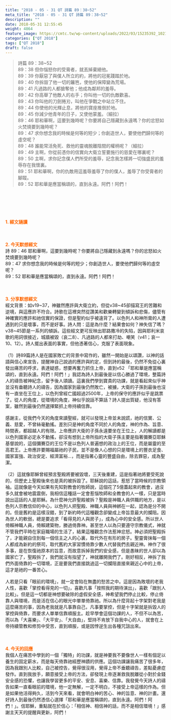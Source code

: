 ```yaml
---
title: "2018 - 05 - 31 QT 詩篇 89：38~52"
meta_title: "2018 - 05 - 31 QT 詩篇 89：38~52"
description: ""
date: 2018-05-31 12:55:45
weight: 4864
feature_image: https://cmtc.tw/wp-content/uploads/2022/03/15235392_10211799862337740_180693556567566654_o-1.webp
categories: ["QT 2018"]
tags: ["QT 2018"]
draft: false
---
```


<blockquote>詩篇 89：38~52<br />
89：38 但你惱怒你的受膏者，就丟掉棄絕他。<br />
89：39 你厭惡了與僕人所立的約，將他的冠冕踐踏於地。<br />
89：40 你拆毀了他一切的籬笆，使他的保障變為荒場。<br />
89：41 凡過路的人都搶奪他；他成為鄰邦的羞辱。<br />
89：42 你高舉了他敵人的右手；你叫他一切的仇敵歡喜。<br />
89：43 你叫他的刀劍捲刃，叫他在爭戰之中站立不住。<br />
89：44 你使他的光輝止息，將他的寶座推倒於地。<br />
89：45 你減少他青年的日子，又使他蒙羞。（細拉）<br />
89：46 耶和華啊，這要到幾時呢？你要將自己隱藏到永遠嗎？你的忿怒如火焚燒要到幾時呢？<br />
89：47 求你想念我的時候是何等的短少；你創造世人，要使他們歸何等的虛空呢？<br />
89：48 誰能常活免死、救他的靈魂脫離陰間的權柄呢？（細拉）<br />
89：49 主啊，你從前憑你的信實向大衛立誓要施行的慈愛在哪裏呢？<br />
89：50 主啊，求你記念僕人們所受的羞辱，記念我怎樣將一切強盛民的羞辱存在我懷裏。<br />
89：51 耶和華啊，你的仇敵用這羞辱羞辱了你的僕人，羞辱了你受膏者的腳蹤。<br />
89：52 耶和華是應當稱頌的，直到永遠。阿們！阿們！</blockquote><br />
&nbsp;<br />
<br />
&nbsp;<br />
<br />
<span style="color: #ff6600;"><strong>1. </strong><strong>經文誦讀</strong></span><br />
<br />
<span style="color: #ff6600;"><strong> </strong></span><br />
<br />
<span style="color: #ff6600;"><strong>2. 今天默想</strong><strong>經文<br />
</strong></span>詩 89：46 耶和華啊，這要到幾時呢？你要將自己隱藏到永遠嗎？你的忿怒如火焚燒要到幾時呢？<br />
89：47 求你想念我的時候是何等的短少；你創造世人，要使他們歸何等的虛空呢？<br />
89：52 耶和華是應當稱頌的，直到永遠。阿們！阿們！<br />
<br />
&nbsp;<br />
<br />
<span style="color: #ff6600;"><strong>3. 分享默想經文<br />
</strong></span>經文背景：如v19~37，神雖然應許與大衛立約，但從v38~45卻描寫王的苦難和逆境，與這應許不符合。詩歌在這裡突然從讚美和歡樂轉變到傾訴和悲傷，儘管有神確實的應許和祂信實的保證，但是聖約似乎被違背了。以色列人和神所膏的人遭遇到的只是壞事，而不是好事。詩人問：這是為什麼？結果會如何？神失信了嗎？v38~45節是一系列的傾訴。這些經文更可反映出耶路撒冷的失陷，因與耶利米哀歌的用詞很接近，城牆被毀（哀二8）、凡過路的人都來打劫、嘲笑（v41；哀一10、12）。詩人擺出表面的事實，但他憑著信心，克服了表面現象。<br />
<br />
（1）詩89篇詩人是在國家敗亡的背景中寫作的，雖然一開始是以頌讚，以神的話語與信心來宣告，提醒神自己說過的應許與約定，但到詩的最後，仍然不免從心裏發出痛苦的呼求，表達疑惑，想要再奮力抓住上帝，直到v52 「耶和華是應當稱頌的，直到永遠。阿們！阿們！」我認為詩人到最後是以信心勝過了環境，整篇詩人的禱告被神紀念，留予後人頌讀。這裏我們學到寶貴的功課，就是看起來似乎神並沒有垂聽詩人的禱告，因為國家到最後仍然敗亡，被擄，大衛的子孫到最後也沒有一直坐在王位上，以色列曾經亡國超過2500年，上帝的保守的應許似乎是跳票了。從人的角度，從環境的角度，神似乎說話不算話？詩人提出質疑，他沒有答案，雖然到最後仍然選擇緊抓上帝持續信靠。<br />
<br />
感謝主，從我們今天的角度來讀聖經，就可以發現上帝並未說謊，祂的信實、公義、慈愛，不曾絲毫動搖。差別只是神的角度不同於人的角度，神的作為、旨意、時間表，都超越人的有限。上帝應許大衛的子孫永遠要坐在王位上，人的解讀都是以色列國家必定永不動搖，卻沒有想到上帝所指的大衛子孫主要是指著彌賽亞耶穌基督說的，這個彌賽亞的王位不是以色列人普遍想的政治上的王位，而是屬靈的至高君王。上帝應許要賜福屬祂的子民，並不是像人心想的只是環境上的豐衣足食、國家富強、政治安定、經濟富裕…，而是指著心靈的豐盛自由，除去罪惡，成為聖潔。<br />
<br />
（2）這就像耶穌曾經預言聖殿將要被毀壞，三天後重建，這是指著祂將要受死說的，但歷史上聖殿後來也是真的被拆毀了。耶穌說的這話，惹怒了當時候的宗教領袖。這就像是今天如果有先知對教會的牧師說，這個花了5億蓋起來的教會，過沒多久就會被地震震倒，我相信這種話一定會惹惱牧師和全教會的人一樣，只是當時說出這話的人是耶穌。為什麼神允許聖殿被拆？聖殿是神職人員供職的地方，是以色列人宗教信仰的中心，以色列人把聖殿、神職人員與神綁在一起，認為是分不開的。但是舊約是這樣沒錯，到了新約時代這種觀念卻變成上帝旨意最大的攔阻。因為世人的軟弱，總是要追求「看得見的人與房子」，成為心中的安全感。所以世人倚賴神職人員，倚賴建築物，勝過倚靠神。甚至世人以為只要遵守宗教儀式，神就不管我們平時在家庭職場的生活了，結果這種觀念作法惹神忿怒。神必須把聖殿拆了，才能親自住到每一個信主之人的心裏，取代外在有形的房子。聖靈膏抹每一個人都成為新約的祭司，取代舊約大家習慣倚靠少數人代替我們去親近神。神作了很多事，是在恢復祂原本的旨意，而故意拆掉我們的安全感，但是愚昧的世人卻以為國家亡了，聖殿拆了，我們就沒有指望了，神就離開我們了。剛好相反，神拆了我們外面倚靠的一切環境，正是要我們直接跳過這一切攔阻直接來親近心中的上帝，這才是祂的一番苦心。<br />
<br />
人若是只看「眼前的環境」，就一定會陷在無盡的愁苦之中。這是因為敗壞的老我人性，喜歡「掌控看得見的一切」，喜歡凡事「按照我的期待演出」，喜歡「跟別人比較」。但是這一切都是神想要破除的虛假安全感，神希望我們停止比較，停止倚靠人與環境，而是活在信心的眼光中單單倚靠祂。所以為什麼背起十字架對老我是這麼痛苦的事，因為老我就是凡事靠自己，凡事要掌控，但是十字架就是拆毀人的掌控與倚靠，而要求人單單信靠順服主。趁早學會這個功課的人，不但不以為苦，而以為「大喜樂」、「大平安」、「大自由」，堅持不肯放下自我中心的人，就會在上帝持續管教和修剪中受苦，直到順服，或是因悖逆生出各種咒詛出來。<br />
<br />
&nbsp;<br />
<br />
<span style="color: #ff6600;"><strong>4. 今天的回應<br />
</strong></span>我個人在痛苦中學到的一個「獨特」的功課，就是神要我不要像世人一樣有個足以養生的固定薪水，而是每天倚靠祂經歷神蹟的供應。這個功課讓我痛苦了很多年，因為我跟別人比較，自己被控告，覺得很沒用，覺得上帝不垂聽禱告，差點憂慮症發作。直到我放手，願意接受上帝的方法，卻發現上帝逐漸救我脫離從小對於金錢安全感的恐懼，也讓我學習更多的平安、安息、喜樂、信靠。我發覺今天詩人的禱告如果一直看眼前的環境，他一定無解，一定不明白，不接受上帝這樣的作為。但是如果他活得夠久，活到今天來看，就會明白神的苦心、神的旨意、神的計畫。還好詩人到最後仍然憑信心選擇「耶和華是應當稱頌的，直到永遠。阿們！阿們！」。信耶穌，重點就在於信心：「相信神、相信神的話，而不是相信環境！」感謝主天天的提醒與更新，阿們！
        